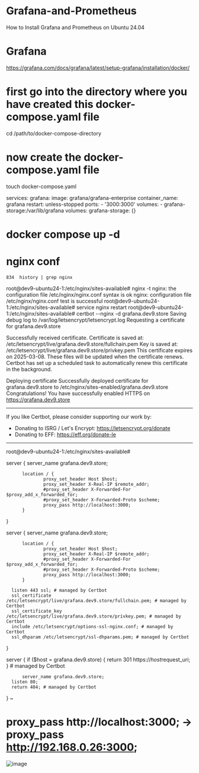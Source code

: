 # Grafana-and-Prometheus
How to Install Grafana and Prometheus on Ubuntu 24.04








# Grafana 
https://grafana.com/docs/grafana/latest/setup-grafana/installation/docker/


# first go into the directory where you have created this docker-compose.yaml file
cd /path/to/docker-compose-directory

# now create the docker-compose.yaml file
touch docker-compose.yaml
  
  services:
    grafana:
      image: grafana/grafana-enterprise
      container_name: grafana
      restart: unless-stopped
      ports:
        - '3000:3000'
      volumes:
        - grafana-storage:/var/lib/grafana
  volumes:
    grafana-storage: {}
# docker compose up -d


# 




# nginx conf


  
  
    834  history | grep nginx
  root@dev9-ubuntu24-1:/etc/nginx/sites-available# nginx -t
  nginx: the configuration file /etc/nginx/nginx.conf syntax is ok
  nginx: configuration file /etc/nginx/nginx.conf test is successful
  root@dev9-ubuntu24-1:/etc/nginx/sites-available# service nginx restart
  root@dev9-ubuntu24-1:/etc/nginx/sites-available# certbot --nginx -d grafana.dev9.store
  Saving debug log to /var/log/letsencrypt/letsencrypt.log
  Requesting a certificate for grafana.dev9.store
  
  Successfully received certificate.
  Certificate is saved at: /etc/letsencrypt/live/grafana.dev9.store/fullchain.pem
  Key is saved at:         /etc/letsencrypt/live/grafana.dev9.store/privkey.pem
  This certificate expires on 2025-03-08.
  These files will be updated when the certificate renews.
  Certbot has set up a scheduled task to automatically renew this certificate in the background.
  
  Deploying certificate
  Successfully deployed certificate for grafana.dev9.store to /etc/nginx/sites-enabled/grafana.dev9.store
  Congratulations! You have successfully enabled HTTPS on https://grafana.dev9.store
  
  - - - - - - - - - - - - - - - - - - - - - - - - - - - - - - - - - - - - - - - -
  If you like Certbot, please consider supporting our work by:
   * Donating to ISRG / Let's Encrypt:   https://letsencrypt.org/donate
   * Donating to EFF:                    https://eff.org/donate-le
  - - - - - - - - - - - - - - - - - - - - - - - - - - - - - - - - - - - - - - - -
  root@dev9-ubuntu24-1:/etc/nginx/sites-available#
  










  server {
          server_name grafana.dev9.store;
  
          location / {
                  proxy_set_header Host $host;
                  proxy_set_header X-Real-IP $remote_addr;
                  #proxy_set_header X-Forwarded-For $proxy_add_x_forwarded_for;
                  #proxy_set_header X-Forwarded-Proto $scheme;
                  proxy_pass http://localhost:3000;
          }
  }
 



  server {
          server_name grafana.dev9.store;
  
          location / {
                  proxy_set_header Host $host;
                  proxy_set_header X-Real-IP $remote_addr;
                  #proxy_set_header X-Forwarded-For $proxy_add_x_forwarded_for;
                  #proxy_set_header X-Forwarded-Proto $scheme;
                  proxy_pass http://localhost:3000;
          }
  
      listen 443 ssl; # managed by Certbot
      ssl_certificate /etc/letsencrypt/live/grafana.dev9.store/fullchain.pem; # managed by Certbot
      ssl_certificate_key /etc/letsencrypt/live/grafana.dev9.store/privkey.pem; # managed by Certbot
      include /etc/letsencrypt/options-ssl-nginx.conf; # managed by Certbot
      ssl_dhparam /etc/letsencrypt/ssl-dhparams.pem; # managed by Certbot
  
  }
  
  server {
      if ($host = grafana.dev9.store) {
          return 301 https://$host$request_uri;
      } # managed by Certbot
  
  
  
          server_name grafana.dev9.store;
      listen 80;
      return 404; # managed by Certbot
  }
  ~








# proxy_pass http://localhost:3000;  -> proxy_pass http://192.168.0.26:3000;


![image](https://github.com/user-attachments/assets/00c59c2d-3ab8-4f02-b549-912cd739b2f8)









# 


# 


# 


# 


# 


# 


# 


# 


# 


# 


# 


# 


# 


# 


# 


# 


# 


# 


# 


# 


# 


# 


# 


# 


# 


# 


# 


# 


# 


# 


# 


# 


# 


# 


# 


# 


# 


# 


# 


# 


# 


# 


# 


# 


# 


# 


# 


# 


# 


# 


# 


# 


# 


# 


# 


# 


# 


# 


# 


# 


# 


# 


# 


# 


# 


# 


# 


# 


# 


# 


# 


# 


# 


# 


# 


# 


# 


# 

